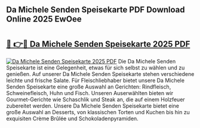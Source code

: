 ## Da Michele Senden Speisekarte PDF Download Online 2025 EwOee

# <h2><a href="http://gca69pq.nevu.top/?p=Da+Michele+Senden+Speisekarte">🔗 👉🔴 Da Michele Senden Speisekarte 2025 PDF</a></h2>

[![Da Michele Senden Speisekarte 2025 PDF](https://i.imgur.com/dBaPXMq.png)](http://gca69pq.nevu.top/?p=Da+Michele+Senden+Speisekarte)
Die Da Michele Senden Speisekarte ist eine Gelegenheit, etwas für sich selbst zu wählen und zu genießen. Auf unserer Da Michele Senden Speisekarte stehen verschiedene leichte und frische Salate. Für Fleischliebhaber bietet unsere Da Michele Senden Speisekarte eine große Auswahl an Gerichten: Rindfleisch, Schweinefleisch, Huhn und Fisch. Unseren Auserwählten bieten wir Gourmet-Gerichte wie Schaschlik und Steak an, die auf einem Holzfeuer zubereitet werden. Unsere Da Michele Senden Speisekarte bietet eine große Auswahl an Desserts, von klassischen Torten und Kuchen bis hin zu exquisiten Crème Brûlée und Schokoladenpyramiden.
